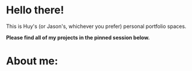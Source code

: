 # Hello there!

This is Huy's (or Jason's, whichever you prefer) personal portfolio spaces. 

**Please find all of my projects in the pinned session below.**

# About me: 

